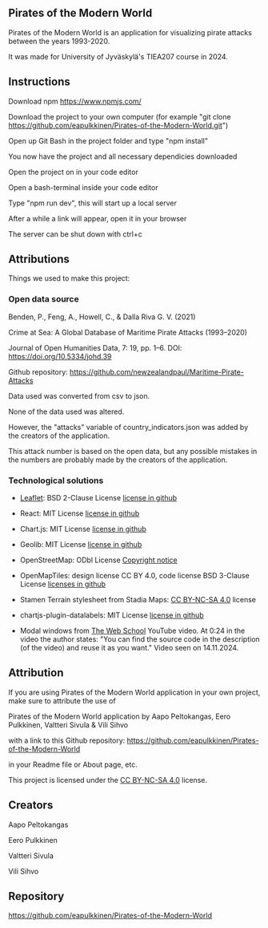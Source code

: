 ## Pirates of the Modern World
Pirates of the Modern World is an application for visualizing pirate attacks between the years 1993-2020.

It was made for University of Jyväskylä's TIEA207 course in 2024.

## Instructions
Download npm https://www.npmjs.com/

Download the project to your own computer (for example "git clone https://github.com/eapulkkinen/Pirates-of-the-Modern-World.git")

Open up Git Bash in the project folder and type "npm install"

You now have the project and all necessary dependicies downloaded

Open the project on in your code editor

Open a bash-terminal inside your code editor

Type "npm run dev", this will start up a local server

After a while a link will appear, open it in your browser

The server can be shut down with ctrl+c

## Attributions
Things we used to make this project:

### Open data source
Benden, P., Feng, A., Howell, C., & Dalla Riva G. V. (2021)

Crime at Sea: A Global Database of Maritime Pirate Attacks (1993–2020)

Journal of Open Humanities Data, 7: 19, pp. 1–6. DOI: https://doi.org/10.5334/johd.39

Github repository: https://github.com/newzealandpaul/Maritime-Pirate-Attacks

Data used was converted from csv to json.

None of the data used was altered.

However, the "attacks" variable of country_indicators.json was added by the creators of the application.

This attack number is based on the open data, but any possible mistakes in the numbers are probably made by the creators of the application.

### Technological solutions

- [Leaflet](https://leafletjs.com/): BSD 2-Clause License [license in github](https://github.com/Leaflet/Leaflet/blob/main/LICENSE)

- React: MIT License [license in github](https://github.com/facebook/react/blob/main/LICENSE)

- Chart.js: MIT License [license in github](https://github.com/chartjs/Chart.js/blob/master/LICENSE.md)

- Geolib: MIT License [license in github](https://github.com/manuelbieh/geolib/blob/master/LICENSE)

- OpenStreetMap: ODbl License [Copyright notice](https://www.openstreetmap.org/copyright)

- OpenMapTiles: design license CC BY 4.0, code license BSD 3-Clause License [licenses in github](https://github.com/openmaptiles/openmaptiles/blob/master/LICENSE.md)

- Stamen Terrain stylesheet from Stadia Maps: [CC BY-NC-SA 4.0](https://creativecommons.org/licenses/by-nc-sa/4.0/) license

- chartjs-plugin-datalabels: MIT License [license in github](https://github.com/chartjs/chartjs-plugin-datalabels/blob/master/LICENSE.md)

- Modal windows from [The Web School](https://www.youtube.com/watch?v=9DwGahSqcEc) YouTube video. At 0:24 in the video the author states: "You can find the 
  source code in the description (of the video) and reuse it as you want." Video seen on 14.11.2024.

## Attribution

If you are using Pirates of the Modern World application in your own project, make sure to attribute the use of

Pirates of the Modern World application by Aapo Peltokangas, Eero Pulkkinen, Valtteri Sivula & Vili Sihvo

with a link to this Github repository: https://github.com/eapulkkinen/Pirates-of-the-Modern-World

in your Readme file or About page, etc.

This project is licensed under the [CC BY-NC-SA 4.0](https://creativecommons.org/licenses/by-nc-sa/4.0/) license.

## Creators
Aapo Peltokangas

Eero Pulkkinen

Valtteri Sivula

Vili Sihvo

## Repository
https://github.com/eapulkkinen/Pirates-of-the-Modern-World